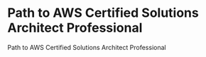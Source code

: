 # Path to AWS Certified Solutions Architect Professional
Path to AWS Certified Solutions Architect Professional